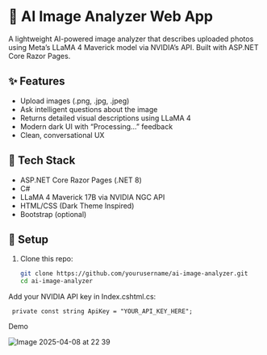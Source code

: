 # 🧠 AI Image Analyzer Web App

A lightweight AI-powered image analyzer that describes uploaded photos using Meta’s LLaMA 4 Maverick model via NVIDIA’s API. Built with ASP.NET Core Razor Pages.

## ✨ Features
- Upload images (.png, .jpg, .jpeg)
- Ask intelligent questions about the image
- Returns detailed visual descriptions using LLaMA 4
- Modern dark UI with “Processing…” feedback
- Clean, conversational UX

## 🧰 Tech Stack
- ASP.NET Core Razor Pages (.NET 8)
- C#
- LLaMA 4 Maverick 17B via NVIDIA NGC API
- HTML/CSS (Dark Theme Inspired)
- Bootstrap (optional)

## 🚀 Setup

1. Clone this repo:
   ```bash
   git clone https://github.com/yourusername/ai-image-analyzer.git
   cd ai-image-analyzer

Add your NVIDIA API key in Index.cshtml.cs:

     private const string ApiKey = "YOUR_API_KEY_HERE";

Demo

![Image 2025-04-08 at 22 39](https://github.com/user-attachments/assets/42d0c5a3-d783-46e8-84e4-0face04cd3d0)
